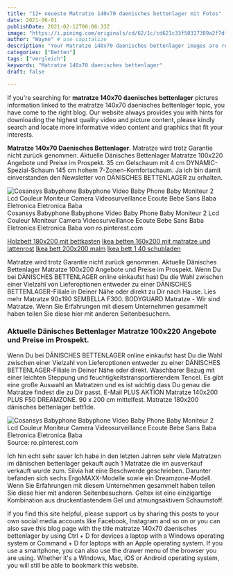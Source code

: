 ```yaml
---
title: "12+ neueste Matratze 140x70 daenisches bettenlager mit Fotos"
date: 2021-06-01
publishDate: 2021-02-12T00:06:33Z
image: "https://i.pinimg.com/originals/cd/62/1c/cd621c33f50317389a2f7df6296b115a.jpg"
author: "Wayne" # use capitalize
description: "Your Matratze 140x70 daenisches bettenlager images are ready in this website. Matratze 140x70 daenisches bettenlager are a topic that is being searched for and liked by netizens now. You can Find and Download the Matratze 140x70 daenisches bettenlager files here. Download all free photos and vectors."
categories: ["Betten"]
tags: ["vergleich"]
keywords: "Matratze 140x70 daenisches bettenlager"
draft: false

---
```


If you're searching for **matratze 140x70 daenisches bettenlager** pictures information linked to the matratze 140x70 daenisches bettenlager topic, you have come to the right  blog. Our website always  provides you with  hints  for downloading  the highest  quality video and picture  content, please kindly search and locate more informative video content and graphics that fit your interests.

**Matratze 140x70 Daenisches Bettenlager**. Matratze wird trotz Garantie nicht zurück genommen. Aktuelle Dänisches Bettenlager Matratze 100x220 Angebote und Preise im Prospekt. 35 cm Gelschaum mit 4 cm DYNAMIC-Spezial-Schaum 145 cm hohem 7-Zonen-Komfortschaum. Ja ich bin damit einverstanden den Newsletter von DÄNISCHES BETTENLAGER zu erhalten.

![Cosansys Babyphone Babyphone Video Baby Phone Baby Moniteur 2 Lcd Couleur Moniteur Camera Videosurveillance Ecoute Bebe Sans Baba Eletronica Eletronica Baba](https://i.pinimg.com/originals/cd/62/1c/cd621c33f50317389a2f7df6296b115a.jpg "Cosansys Babyphone Babyphone Video Baby Phone Baby Moniteur 2 Lcd Couleur Moniteur Camera Videosurveillance Ecoute Bebe Sans Baba Eletronica Eletronica Baba")
Cosansys Babyphone Babyphone Video Baby Phone Baby Moniteur 2 Lcd Couleur Moniteur Camera Videosurveillance Ecoute Bebe Sans Baba Eletronica Eletronica Baba von ro.pinterest.com

[Holzbett 180x200 mit bettkasten](/holzbett-180x200-mit-bettkasten/)
[Ikea betten 160x200 mit matratze und lattenrost](/ikea-betten-160x200-mit-matratze-und-lattenrost/)
[Ikea bett 200x200 malm](/ikea-bett-200x200-malm/)
[Ikea bett 1 40 schubladen](/ikea-bett-1-40-schubladen/)

Matratze wird trotz Garantie nicht zurück genommen. Aktuelle Dänisches Bettenlager Matratze 100x200 Angebote und Preise im Prospekt. Wenn Du bei DÄNISCHES BETTENLAGER online einkaufst hast Du die Wahl zwischen einer Vielzahl von Lieferoptionen entweder zu einer DÄNISCHES BETTENLAGER-Filiale in Deiner Nähe oder direkt zu Dir nach Hause. Lies mehr Matratze 90x190 SEMBELLA F300. BODYGUARD Matratze - Wir sind Matratze. Wenn Sie Erfahrungen mit diesem Unternehmen gesammelt haben teilen Sie diese hier mit anderen Seitenbesuchern.

### Aktuelle Dänisches Bettenlager Matratze 100x220 Angebote und Preise im Prospekt.

Wenn Du bei DÄNISCHES BETTENLAGER online einkaufst hast Du die Wahl zwischen einer Vielzahl von Lieferoptionen entweder zu einer DÄNISCHES BETTENLAGER-Filiale in Deiner Nähe oder direkt. Waschbarer Bezug mit einer leichten Steppung und feuchtigkeitstransportierendem Tencel. Es gibt eine große Auswahl an Matratzen und es ist wichtig dass Du genau die Matratze findest die zu Dir passt. E-Mail PLUS AKTION Matratze 140x200 PLUS F50 DREAMZONE. 90 x 200 cm mittelfest. Matratze 180x200 dänisches bettenlager bett1de.


![Cosansys Babyphone Babyphone Video Baby Phone Baby Moniteur 2 Lcd Couleur Moniteur Camera Videosurveillance Ecoute Bebe Sans Baba Eletronica Eletronica Baba](https://i.pinimg.com/originals/cd/62/1c/cd621c33f50317389a2f7df6296b115a.jpg "Cosansys Babyphone Babyphone Video Baby Phone Baby Moniteur 2 Lcd Couleur Moniteur Camera Videosurveillance Ecoute Bebe Sans Baba Eletronica Eletronica Baba")
Source: ro.pinterest.com

Ich hin echt sehr sauer Ich habe in den letzten Jahren sehr viele Matratzen im dänischen bettenlager gekauft auch 1 Matratze die im ausverkauf verkauft wurde zum. Silvia hat eine Beschwerde geschrieben. Darunter befanden sich sechs ErgoMAXX-Modelle sowie ein Dreamzone-Modell. Wenn Sie Erfahrungen mit diesem Unternehmen gesammelt haben teilen Sie diese hier mit anderen Seitenbesuchern. Geltex ist eine einzigartige Kombination aus druckentlastendem Gel und atmungsaktivem Schaumstoff.

If you find this site helpful, please support us by sharing this posts to your own social media accounts like Facebook, Instagram and so on or you can also save this blog page with the title matratze 140x70 daenisches bettenlager by using Ctrl + D for devices a laptop with a Windows operating system or Command + D for laptops with an Apple operating system. If you use a smartphone, you can also use the drawer menu of the browser you are using. Whether it's a Windows, Mac, iOS or Android operating system, you will still be able to bookmark this website.
